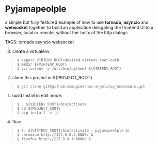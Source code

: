 # Pyjamapeolple

a simple but fully featured example of how to use **tornado**, **asyncio** and **websocket** together 
to build an application delagating the frontend UI to a browser, local or remote,
without the limits of the http dialogs.

TAGS: tornado asyncio websocket 

3. create a virtualenv 
>     $ export VIRTENV_ROOT=desired-virtenv_root-path
>     $ mkdir ${VIRTENV_ROOT}
>     $ virtualenv -p /usr/bin/python3 ${VIRTENV_ROOT}

2. clone this project in ${PROJECT_ROOT}
>     $ git clone git@github.com:giovanni-angeli/pyjamapeople.git

1. build Install in edit mode:
>     $ . ${VIRTENV_ROOT}/bin/activate
>     $ cd ${PROJECT_ROOT}               
>     $ pip install -e ./

4. Run:
>     $ (. ${VIRTENV_ROOT}/bin/activate ; pyjamapeolple &)
>     $ chromium http://127.0.0.1:8000/ &
>     $ firefox http://127.0.0.1:8000/ &


